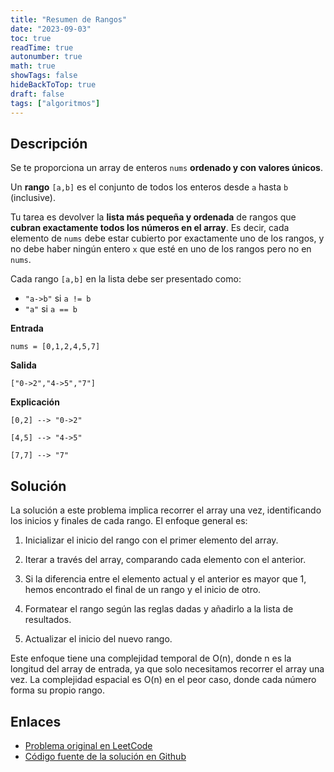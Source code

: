 ```yaml
---
title: "Resumen de Rangos"
date: "2023-09-03"
toc: true
readTime: true
autonumber: true
math: true
showTags: false
hideBackToTop: true
draft: false
tags: ["algoritmos"]
---
```


## Descripción

Se te proporciona un array de enteros `nums` **ordenado y con valores únicos**.

Un **rango** `[a,b]` es el conjunto de todos los enteros desde `a` hasta `b` (inclusive).

Tu tarea es devolver la **lista más pequeña y ordenada** de rangos que **cubran exactamente todos los números en el array**. Es decir, cada elemento de `nums` debe estar cubierto por exactamente uno de los rangos, y no debe haber ningún entero `x` que esté en uno de los rangos pero no en `nums`.

Cada rango `[a,b]` en la lista debe ser presentado como:
* `"a->b"` si `a != b`
* `"a"` si `a == b`

**Entrada**

`nums = [0,1,2,4,5,7]`

**Salida**

`["0->2","4->5","7"]`

**Explicación**

`[0,2] --> "0->2"`

`[4,5] --> "4->5"`

`[7,7] --> "7"`

## Solución

La solución a este problema implica recorrer el array una vez, identificando los inicios y finales de cada rango. El enfoque general es:

1. Inicializar el inicio del rango con el primer elemento del array.

2. Iterar a través del array, comparando cada elemento con el anterior.

3. Si la diferencia entre el elemento actual y el anterior es mayor que 1, hemos encontrado el final de un rango y el inicio de otro.

4. Formatear el rango según las reglas dadas y añadirlo a la lista de resultados.

5. Actualizar el inicio del nuevo rango.

Este enfoque tiene una complejidad temporal de O(n), donde n es la longitud del array de entrada, ya que solo necesitamos recorrer el array una vez. La complejidad espacial es O(n) en el peor caso, donde cada número forma su propio rango.

## Enlaces

* [Problema original en LeetCode](https://leetcode.com/problems/summary-ranges/)
* [Código fuente de la solución en Github](https://github.com/cdgn-coding/leetcode-practice-guide/tree/main/intervals/summary_ranges)